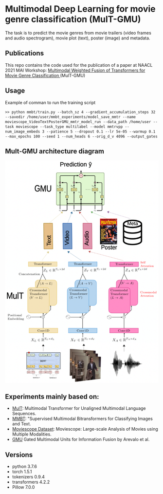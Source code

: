 # Multimodal Deep Learning for movie genre classification (MulT-GMU)

The task is to predict the movie genres from movie trailers (video frames and audio spectrogram), movie plot (text), poster (image) and metadata.

## Publications

This repo contains the code used for the publication of a paper at NAACL 2021 MAI Workshop: [Multimodal Weighted Fusion of Transformers for Movie Genre Classification
](https://aclanthology.org/2021.maiworkshop-1.1/) (MulT-GMU)

## Usage

Example of comman to run the training script

```
>> python mmbt/train.py --batch_sz 4 --gradient_accumulation_steps 32 --savedir /home/user/mmbt_experiments/model_save_mmtr --name moviescope_VideoTextPosterGMU_mmtr_model_run --data_path /home/user --task moviescope --task_type multilabel --model mmtrvpp --num_image_embeds 3 --patience 5 --dropout 0.1 --lr 5e-05 --warmup 0.1 --max_epochs 100 --seed 1 --num_heads 6 --orig_d_v 4096 --output_gates
```

## Mult-GMU architecture diagram

![mult-gmu-diagram](mult-gmu-diagram.png)

## Experiments mainly based on:

* [MulT](https://www.aclweb.org/anthology/P19-1656.pdf): Multimodal Transformer for Unaligned Multimodal Language Sequences.
* [MMBT](https://arxiv.org/abs/1909.02950): "Supervised Multimodal Bitransformers for Classifying Images and Text.
* [Moviescope Dataset](https://arxiv.org/abs/1908.03180): Moviescope: Large-scale Analysis of Movies using Multiple Modalities.
* [GMU](https://arxiv.org/abs/1702.01992) Gated Multimodal Units for Information Fusion by Arevalo et al.

## Versions

* python 3.7.6
* torch 1.5.1
* tokenizers 0.9.4
* transformers 4.2.2
* Pillow 7.0.0
